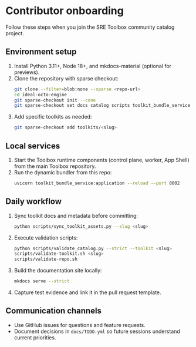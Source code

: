 # Contributor onboarding

Follow these steps when you join the SRE Toolbox community catalog project.

## Environment setup

1. Install Python 3.11+, Node 18+, and mkdocs-material (optional for previews).
2. Clone the repository with sparse checkout:
   ```bash
   git clone --filter=blob:none --sparse <repo-url>
   cd ideal-octo-engine
   git sparse-checkout init --cone
   git sparse-checkout set docs catalog scripts toolkit_bundle_service.py
   ```
3. Add specific toolkits as needed:
   ```bash
   git sparse-checkout add toolkits/<slug>
   ```

## Local services

1. Start the Toolbox runtime components (control plane, worker, App Shell) from
   the main Toolbox repository.
2. Run the dynamic bundler from this repo:
   ```bash
   uvicorn toolkit_bundle_service:application --reload --port 8002
   ```

## Daily workflow

1. Sync toolkit docs and metadata before committing:
   ```bash
   python scripts/sync_toolkit_assets.py --slug <slug>
   ```
2. Execute validation scripts:
   ```bash
   python scripts/validate_catalog.py --strict --toolkit <slug>
   scripts/validate-toolkit.sh <slug>
   scripts/validate-repo.sh
   ```
3. Build the documentation site locally:
   ```bash
   mkdocs serve --strict
   ```
4. Capture test evidence and link it in the pull request template.

## Communication channels

- Use GitHub issues for questions and feature requests.
- Document decisions in `docs/TODO.yml` so future sessions understand current
  priorities.
